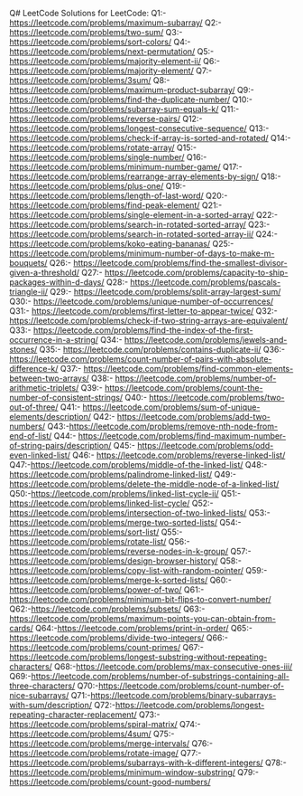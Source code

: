 Q# LeetCode
Solutions for LeetCode:
Q1:- https://leetcode.com/problems/maximum-subarray/
Q2:- https://leetcode.com/problems/two-sum/
Q3:- https://leetcode.com/problems/sort-colors/
Q4:- https://leetcode.com/problems/next-permutation/
Q5:- https://leetcode.com/problems/majority-element-ii/
Q6:- https://leetcode.com/problems/majority-element/
Q7:- https://leetcode.com/problems/3sum/
Q8:- https://leetcode.com/problems/maximum-product-subarray/
Q9:- https://leetcode.com/problems/find-the-duplicate-number/
Q10:- https://leetcode.com/problems/subarray-sum-equals-k/
Q11:- https://leetcode.com/problems/reverse-pairs/
Q12:- https://leetcode.com/problems/longest-consecutive-sequence/
Q13:- https://leetcode.com/problems/check-if-array-is-sorted-and-rotated/
Q14:- https://leetcode.com/problems/rotate-array/
Q15:- https://leetcode.com/problems/single-number/
Q16:-https://leetcode.com/problems/minimum-number-game/
Q17:- https://leetcode.com/problems/rearrange-array-elements-by-sign/
Q18:- https://leetcode.com/problems/plus-one/
Q19:- https://leetcode.com/problems/length-of-last-word/
Q20:- https://leetcode.com/problems/find-peak-element/
Q21:- https://leetcode.com/problems/single-element-in-a-sorted-array/
Q22:- https://leetcode.com/problems/search-in-rotated-sorted-array/
Q23:- https://leetcode.com/problems/search-in-rotated-sorted-array-ii/
Q24:- https://leetcode.com/problems/koko-eating-bananas/
Q25:- https://leetcode.com/problems/minimum-number-of-days-to-make-m-bouquets/
Q26:- https://leetcode.com/problems/find-the-smallest-divisor-given-a-threshold/
Q27:- https://leetcode.com/problems/capacity-to-ship-packages-within-d-days/
Q28:- https://leetcode.com/problems/pascals-triangle-ii/
Q29:- https://leetcode.com/problems/split-array-largest-sum/
Q30:- https://leetcode.com/problems/unique-number-of-occurrences/
Q31:- https://leetcode.com/problems/first-letter-to-appear-twice/
Q32:- https://leetcode.com/problems/check-if-two-string-arrays-are-equivalent/
Q33:- https://leetcode.com/problems/find-the-index-of-the-first-occurrence-in-a-string/
Q34:- https://leetcode.com/problems/jewels-and-stones/
Q35:- https://leetcode.com/problems/contains-duplicate-ii/
Q36:- https://leetcode.com/problems/count-number-of-pairs-with-absolute-difference-k/
Q37:- https://leetcode.com/problems/find-common-elements-between-two-arrays/
Q38:- https://leetcode.com/problems/number-of-arithmetic-triplets/
Q39:- https://leetcode.com/problems/count-the-number-of-consistent-strings/
Q40:- https://leetcode.com/problems/two-out-of-three/
Q41:- https://leetcode.com/problems/sum-of-unique-elements/description/
Q42:- https://leetcode.com/problems/add-two-numbers/
Q43:-https://leetcode.com/problems/remove-nth-node-from-end-of-list/
Q44:- https://leetcode.com/problems/find-maximum-number-of-string-pairs/description/
Q45:- https://leetcode.com/problems/odd-even-linked-list/
Q46:- https://leetcode.com/problems/reverse-linked-list/
Q47:-https://leetcode.com/problems/middle-of-the-linked-list/
Q48:-https://leetcode.com/problems/palindrome-linked-list/
Q49:-https://leetcode.com/problems/delete-the-middle-node-of-a-linked-list/
Q50:-https://leetcode.com/problems/linked-list-cycle-ii/
Q51:-https://leetcode.com/problems/linked-list-cycle/
Q52:-https://leetcode.com/problems/intersection-of-two-linked-lists/
Q53:-https://leetcode.com/problems/merge-two-sorted-lists/
Q54:-https://leetcode.com/problems/sort-list/
Q55:-https://leetcode.com/problems/rotate-list/
Q56:-https://leetcode.com/problems/reverse-nodes-in-k-group/
Q57:-https://leetcode.com/problems/design-browser-history/
Q58:-https://leetcode.com/problems/copy-list-with-random-pointer/
Q59:-https://leetcode.com/problems/merge-k-sorted-lists/
Q60:-https://leetcode.com/problems/power-of-two/
Q61:-https://leetcode.com/problems/minimum-bit-flips-to-convert-number/
Q62:-https://leetcode.com/problems/subsets/
Q63:-https://leetcode.com/problems/maximum-points-you-can-obtain-from-cards/
Q64:-https://leetcode.com/problems/print-in-order/
Q65:-https://leetcode.com/problems/divide-two-integers/
Q66:-https://leetcode.com/problems/count-primes/
Q67:-https://leetcode.com/problems/longest-substring-without-repeating-characters/
Q68:-https://leetcode.com/problems/max-consecutive-ones-iii/
Q69:-https://leetcode.com/problems/number-of-substrings-containing-all-three-characters/
Q70:-https://leetcode.com/problems/count-number-of-nice-subarrays/
Q71:-https://leetcode.com/problems/binary-subarrays-with-sum/description/
Q72:-https://leetcode.com/problems/longest-repeating-character-replacement/
Q73:-https://leetcode.com/problems/spiral-matrix/
Q74:-https://leetcode.com/problems/4sum/
Q75:-https://leetcode.com/problems/merge-intervals/
Q76:-https://leetcode.com/problems/rotate-image/
Q77:-https://leetcode.com/problems/subarrays-with-k-different-integers/
Q78:-https://leetcode.com/problems/minimum-window-substring/
Q79:-https://leetcode.com/problems/count-good-numbers/
